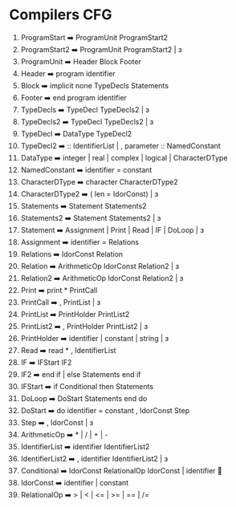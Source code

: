 # Compilers CFG

1. ProgramStart ➡️ ProgramUnit ProgramStart2  
2. ProgramStart2 ➡️ ProgramUnit ProgramStart2 | ɜ
3. ProgramUnit ➡️ Header Block Footer
4. Header ➡️ program identifier
5. Block ➡️ implicit none TypeDecls Statements
6. Footer ➡️ end program identifier
7. TypeDecls ➡️ TypeDecl TypeDecls2 | ɜ 
8. TypeDecls2 ➡️ TypeDecl TypeDecls2 | ɜ
9. TypeDecl ➡️ DataType TypeDecl2
10. TypeDecl2 ➡️ :: IdentifierList | , parameter :: NamedConstant
11. DataType ➡️ integer | real | complex | logical | CharacterDType
12. NamedConstant ➡️ identifier = constant
13. CharacterDType ➡️ character CharacterDType2
14. CharacterDType2 ➡️ ( len = IdorConst) | ɜ
15. Statements ➡️ Statement Statements2 
16. Statements2 ➡️ Statement Statements2 | ɜ
17. Statement ➡️ Assignment | Print | Read | IF | DoLoop | ɜ 
18. Assignment ➡️ identifier = Relations
19. Relations ➡️ IdorConst Relation
20. Relation ➡️ ArithmeticOp IdorConst Relation2 | ɜ
21. Relation2 ➡️ ArithmeticOp IdorConst Relation2 | ɜ
22. Print ➡️ print *  PrintCall
23. PrintCall ➡️ , PrintList | ɜ
24. PrintList ➡️ PrintHolder PrintList2 
25. PrintList2 ➡️ , PrintHolder PrintList2 | ɜ
26. PrintHolder ➡️ identifier | constant | string | ɜ
27. Read ➡️ read * , IdentifierList
28. IF ➡️ IFStart IF2
29. IF2 ➡️ end if | else Statements end if
30. IFStart ➡️ if Conditional then Statements 
31. DoLoop ➡️ DoStart Statements end do
32. DoStart ➡️ do identifier = constant , IdorConst  Step
33. Step ➡️ , IdorConst  | ɜ
34. ArithmeticOp ➡️ * | / | + | -
35. IdentifierList ➡️ identifier IdentifierList2 
36. IdentifierList2 ➡️ , identifier IdentifierList2 | ɜ
37. Conditional ➡️ IdorConst RelationalOp IdorConst | identifier 🍎 
38. IdorConst ➡️ identifier | constant
39. RelationalOp ➡️ > | < | <= | >= | == | /=